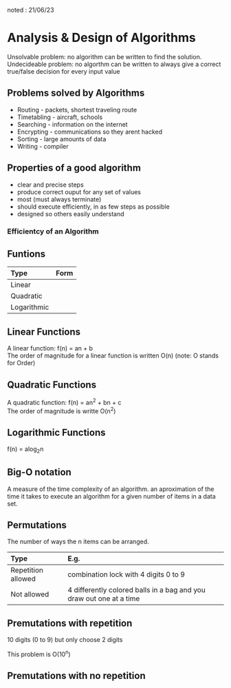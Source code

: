 noted : 21/06/23

# Analysis & Design of Algorithms

Unsolvable problem: no algorithm can be written to find the solution.  
Undecideable problem: no algorthm can be written to always give a correct true/false decision for every input value

## Problems solved by Algorithms

-   Routing - packets, shortest traveling route
-   Timetabling - aircraft, schools
-   Searching - information on the internet
-   Encrypting - communications so they arent hacked
-   Sorting - large amounts of data
-   Writing - compiler

## Properties of a good algorithm

-   clear and precise steps
-   produce correct ouput for any set of values
-   most (must always terminate)
-   should execute efficiently, in as few steps as possible
-   designed so others easily understand

### Efficientcy of an Algorithm

## Funtions

| Type        | Form |
| :---------- | :--- |
| Linear      |      |
| Quadratic   |      |
| Logarithmic |      |

## Linear Functions

A linear function: f(n) = an + b  
The order of magnitude for a linear function is written O(n) (note: O stands for Order)

## Quadratic Functions

A quadratic function: f(n) = an<sup>2</sup> + bn + c  
The order of magnitude is writte O(n<sup>2</sup>)

## Logarithmic Functions

f(n) = alog<sub>2</sub>n

## Big-O notation

A measure of the time complexity of an algorithm. an aproximation of the time it takes to execute an algorithm for a given number of items in a data set.

## Permutations

The number of ways the n items can be arranged.

| Type               | E.g.                                                                |
| :----------------- | :------------------------------------------------------------------ |
| Repetition allowed | combination lock with 4 digits 0 to 9                               |
| Not allowed        | 4 differently colored balls in a bag and you draw out one at a time |

## Premutations with repetition

10 digits (0 to 9) but only choose 2 digits

This problem is O(10<sup>n</sup>)

## Premutations with no repetition

